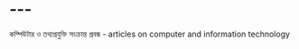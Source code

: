 # ---
কম্পিউটার ও তথ্যপ্রযুক্তি সংক্রান্ত প্রবন্ধ - articles on computer and information technology
